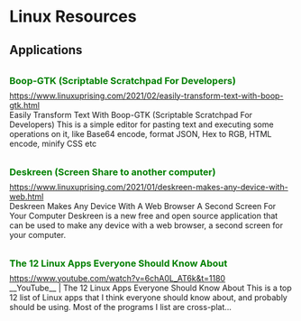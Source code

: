 # Linux Resources
## Applications <br/>

<h3 style="color: green; margin-top:2rem; margin-bottom:0.5rem; display:block"> Boop-GTK (Scriptable Scratchpad For Developers) </h3>
<a href="https://www.linuxuprising.com/2021/02/easily-transform-text-with-boop-gtk.html">https://www.linuxuprising.com/2021/02/easily-transform-text-with-boop-gtk.html</a> <br/>
Easily Transform Text With Boop-GTK (Scriptable Scratchpad For Developers)
This is a simple editor for pasting text and executing some operations on it, like Base64 encode, format JSON, Hex to RGB, HTML encode, minify CSS etc
<br/>

<h3 style="color: green; margin-top:2rem; margin-bottom:0.5rem; display:block"> Deskreen (Screen Share to another computer)</h3>
<a href="https://www.linuxuprising.com/2021/01/deskreen-makes-any-device-with-web.html">https://www.linuxuprising.com/2021/01/deskreen-makes-any-device-with-web.html</a><br/>
Deskreen Makes Any Device With A Web Browser A Second Screen For Your Computer
Deskreen is a new free and open source application that can be used to make any device with a web browser, a second screen for your computer.
<br/>

<h3 style="color: green; margin-top:2rem; margin-bottom:0.5rem; display:block"> The 12 Linux Apps Everyone Should Know About </h3>
<a href="https://www.youtube.com/watch?v=6chA0L_AT6k&t=1180">https://www.youtube.com/watch?v=6chA0L_AT6k&t=1180</a><br/>
__YouTube__ | </strong>
The 12 Linux Apps Everyone Should Know About
This is a top 12 list of Linux apps that I think everyone should know about, and probably should be using. Most of the programs I list are cross-plat...
<br/>
